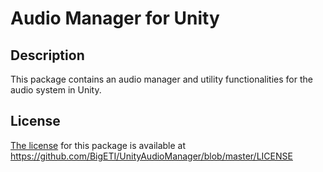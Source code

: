 # Audio Manager for Unity

## Description
This package contains an audio manager and utility functionalities for the audio system in Unity.

## License
[The license](https://github.com/BigETI/UnityAudioManager/blob/master/LICENSE) for this package is available at https://github.com/BigETI/UnityAudioManager/blob/master/LICENSE